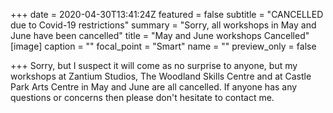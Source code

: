 +++
date = 2020-04-30T13:41:24Z
featured = false
subtitle = "CANCELLED due to Covid-19 restrictions"
summary = "Sorry, all workshops in May and June have been cancelled"
title = "May and June workshops Cancelled"
[image]
caption = ""
focal_point = "Smart"
name = ""
preview_only = false

+++
Sorry, but I suspect it will come as no surprise to anyone, but my workshops at Zantium Studios, The Woodland Skills Centre and at Castle Park Arts Centre in May and June are all cancelled. If anyone has any questions or concerns then please don't hesitate to contact me.